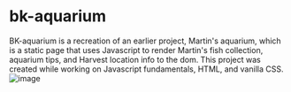 # bk-aquarium

BK-aquarium is a recreation of an earlier project, Martin's aquarium, which is a static page that uses Javascript to render Martin's fish collection, aquarium tips, and Harvest location info to the dom. This project was created while working on Javascript fundamentals, HTML, and vanilla CSS.
![image](https://github.com/Coachbre/bk-aquarium/assets/62270575/66104cc6-f0d2-4f22-b2d2-fadd95df47f2)
